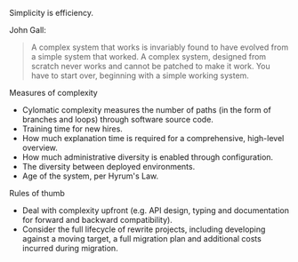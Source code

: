 Simplicity is efficiency.

John Gall:

> A complex system that works is invariably found to have evolved from a simple system that worked. A complex system, designed from scratch never works and cannot be patched to make it work. You have to start over, beginning with a simple working system.

Measures of complexity

- Cylomatic complexity measures the number of paths (in the form of branches and loops) through software source code.
- Training time for new hires.
- How much explanation time is required for a comprehensive, high-level overview.
- How much administrative diversity is enabled through configuration.
- The diversity between deployed environments.
- Age of the system, per Hyrum's Law.

Rules of thumb

- Deal with complexity upfront (e.g. API design, typing and documentation for forward and backward compatibility).
- Consider the full lifecycle of rewrite projects, including developing against a moving target, a full migration plan and additional costs incurred during migration.

